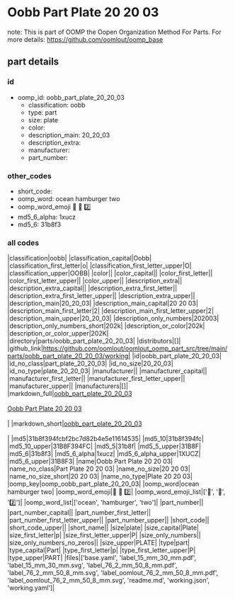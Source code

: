 # Oobb Part Plate 20 20 03  

note: This is part of OOMP the Oopen Organization Method For Parts. For more details: https://github.com/oomlout/oomp_base

##  part details





### id
* oomp_id: oobb_part_plate_20_20_03
  * classification: oobb
  * type: part
  * size: plate
  * color: 
  * description_main: 20_20_03
  * description_extra: 
  * manufacturer: 
  * part_number: 

### other_codes
* short_code: 
* oomp_word: ocean hamburger two
* oomp_word_emoji :ocean: :hamburger: :two:
* md5_6_alpha: 1xucz
* md5_6: 31b8f3

### all codes 
|classification|oobb|
|classification_capital|Oobb|
|classification_first_letter|o|
|classification_first_letter_upper|O|
|classification_upper|OOBB|
|color||
|color_capital||
|color_first_letter||
|color_first_letter_upper||
|color_upper||
|description_extra||
|description_extra_capital||
|description_extra_first_letter||
|description_extra_first_letter_upper||
|description_extra_upper||
|description_main|20_20_03|
|description_main_capital|20 20 03|
|description_main_first_letter|2|
|description_main_first_letter_upper|2|
|description_main_upper|20_20_03|
|description_only_numbers|202003|
|description_only_numbers_short|202k|
|description_or_color|202k|
|description_or_color_upper|202K|
|directory|parts/oobb_part_plate_20_20_03|
|distributors|[]|
|github_link|https://github.com/oomlout/oomlout_oomp_part_src/tree/main/parts/oobb_part_plate_20_20_03/working|
|id|oobb_part_plate_20_20_03|
|id_no_class|part_plate_20_20_03|
|id_no_size|20_20_03|
|id_no_type|plate_20_20_03|
|manufacturer||
|manufacturer_capital||
|manufacturer_first_letter||
|manufacturer_first_letter_upper||
|manufacturer_upper||
|manufacturers|[]|
|markdown_full|[oobb_part_plate_20_20_03](https://github.com/oomlout/oomlout_oomp_part_src/tree/main/parts/oobb_part_plate_20_20_03/working)<br>[](https://github.com/oomlout/oomlout_oomp_part_src/tree/main/parts/oobb_part_plate_20_20_03/working)<br>[Oobb Part Plate 20 20 03](https://github.com/oomlout/oomlout_oomp_part_src/tree/main/parts/oobb_part_plate_20_20_03/working)<br><br>|
|markdown_short|[oobb_part_plate_20_20_03](https://github.com/oomlout/oomlout_oomp_part_src/tree/main/parts/oobb_part_plate_20_20_03/working)<br><br>|
|md5|31b8f394fcbf2bc7d82b4e5e11614535|
|md5_10|31b8f394fc|
|md5_10_upper|31B8F394FC|
|md5_5|31b8f|
|md5_5_upper|31B8F|
|md5_6|31b8f3|
|md5_6_alpha|1xucz|
|md5_6_alpha_upper|1XUCZ|
|md5_6_upper|31B8F3|
|name|Oobb Part Plate 20 20 03|
|name_no_class|Part Plate 20 20 03|
|name_no_size|20 20 03|
|name_no_size_short|20 20 03|
|name_no_type|Plate 20 20 03|
|oomp_key|oomp_oobb_part_plate_20_20_03|
|oomp_word|ocean hamburger two|
|oomp_word_emoji|:ocean: :hamburger: :two:|
|oomp_word_emoji_list|[':ocean:', ':hamburger:', ':two:']|
|oomp_word_list|['ocean', 'hamburger', 'two']|
|part_number||
|part_number_capital||
|part_number_first_letter||
|part_number_first_letter_upper||
|part_number_upper||
|short_code||
|short_code_upper||
|short_name||
|size|plate|
|size_capital|Plate|
|size_first_letter|p|
|size_first_letter_upper|P|
|size_only_numbers||
|size_only_numbers_no_zeros||
|size_upper|PLATE|
|type|part|
|type_capital|Part|
|type_first_letter|p|
|type_first_letter_upper|P|
|type_upper|PART|
|files|['base.yaml', 'label_15_mm_30_mm.pdf', 'label_15_mm_30_mm.svg', 'label_76_2_mm_50_8_mm.pdf', 'label_76_2_mm_50_8_mm.svg', 'label_oomlout_76_2_mm_50_8_mm.pdf', 'label_oomlout_76_2_mm_50_8_mm.svg', 'readme.md', 'working.json', 'working.yaml']|
